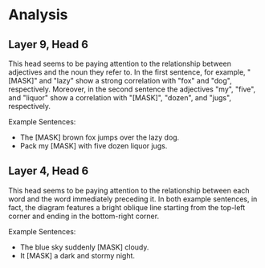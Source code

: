 # Analysis

## Layer 9, Head 6

This head seems to be paying attention to the relationship between adjectives and the noun they refer to. In the first sentence, for example, "[MASK]" and "lazy" show a strong correlation with "fox" and "dog", respectively. Moreover, in the second sentence the adjectives "my", "five", and "liquor" show a correlation with "[MASK]", "dozen", and "jugs", respectively.

Example Sentences:
- The [MASK] brown fox jumps over the lazy dog.
- Pack my [MASK] with five dozen liquor jugs.

## Layer 4, Head 6

This head seems to be paying attention to the relationship between each word and the word immediately preceding it. In both example sentences, in fact, the diagram features a bright oblique line starting from the top-left corner and ending in the bottom-right corner.

Example Sentences:
- The blue sky suddenly [MASK] cloudy.
- It [MASK] a dark and stormy night.

